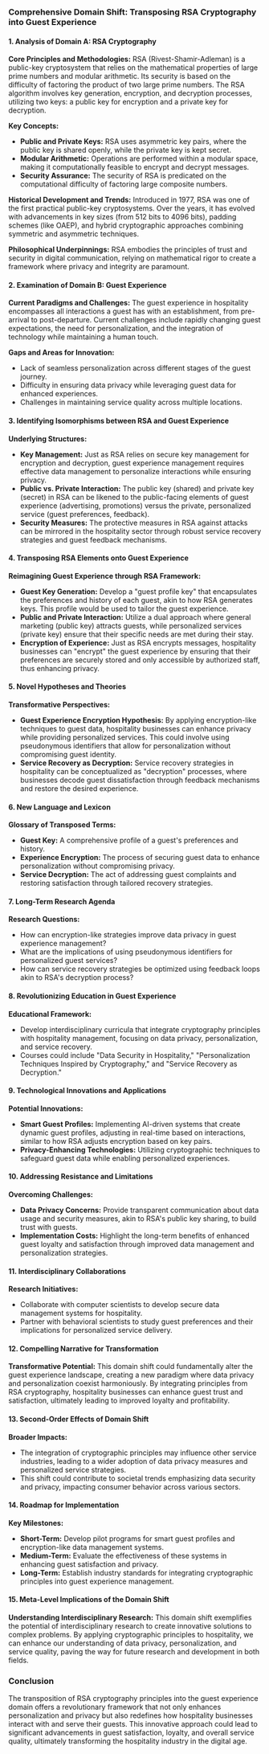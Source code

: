 ### Comprehensive Domain Shift: Transposing RSA Cryptography into Guest Experience

#### 1. Analysis of Domain A: RSA Cryptography

**Core Principles and Methodologies:**
RSA (Rivest-Shamir-Adleman) is a public-key cryptosystem that relies on the mathematical properties of large prime numbers and modular arithmetic. Its security is based on the difficulty of factoring the product of two large prime numbers. The RSA algorithm involves key generation, encryption, and decryption processes, utilizing two keys: a public key for encryption and a private key for decryption.

**Key Concepts:**
- **Public and Private Keys:** RSA uses asymmetric key pairs, where the public key is shared openly, while the private key is kept secret.
- **Modular Arithmetic:** Operations are performed within a modular space, making it computationally feasible to encrypt and decrypt messages.
- **Security Assurance:** The security of RSA is predicated on the computational difficulty of factoring large composite numbers.

**Historical Development and Trends:**
Introduced in 1977, RSA was one of the first practical public-key cryptosystems. Over the years, it has evolved with advancements in key sizes (from 512 bits to 4096 bits), padding schemes (like OAEP), and hybrid cryptographic approaches combining symmetric and asymmetric techniques.

**Philosophical Underpinnings:**
RSA embodies the principles of trust and security in digital communication, relying on mathematical rigor to create a framework where privacy and integrity are paramount.

#### 2. Examination of Domain B: Guest Experience

**Current Paradigms and Challenges:**
The guest experience in hospitality encompasses all interactions a guest has with an establishment, from pre-arrival to post-departure. Current challenges include rapidly changing guest expectations, the need for personalization, and the integration of technology while maintaining a human touch.

**Gaps and Areas for Innovation:**
- Lack of seamless personalization across different stages of the guest journey.
- Difficulty in ensuring data privacy while leveraging guest data for enhanced experiences.
- Challenges in maintaining service quality across multiple locations.

#### 3. Identifying Isomorphisms between RSA and Guest Experience

**Underlying Structures:**
- **Key Management:** Just as RSA relies on secure key management for encryption and decryption, guest experience management requires effective data management to personalize interactions while ensuring privacy.
- **Public vs. Private Interaction:** The public key (shared) and private key (secret) in RSA can be likened to the public-facing elements of guest experience (advertising, promotions) versus the private, personalized service (guest preferences, feedback).
- **Security Measures:** The protective measures in RSA against attacks can be mirrored in the hospitality sector through robust service recovery strategies and guest feedback mechanisms.

#### 4. Transposing RSA Elements onto Guest Experience

**Reimagining Guest Experience through RSA Framework:**
- **Guest Key Generation:** Develop a "guest profile key" that encapsulates the preferences and history of each guest, akin to how RSA generates keys. This profile would be used to tailor the guest experience.
- **Public and Private Interaction:** Utilize a dual approach where general marketing (public key) attracts guests, while personalized services (private key) ensure that their specific needs are met during their stay.
- **Encryption of Experience:** Just as RSA encrypts messages, hospitality businesses can "encrypt" the guest experience by ensuring that their preferences are securely stored and only accessible by authorized staff, thus enhancing privacy.

#### 5. Novel Hypotheses and Theories

**Transformative Perspectives:**
- **Guest Experience Encryption Hypothesis:** By applying encryption-like techniques to guest data, hospitality businesses can enhance privacy while providing personalized services. This could involve using pseudonymous identifiers that allow for personalization without compromising guest identity.
- **Service Recovery as Decryption:** Service recovery strategies in hospitality can be conceptualized as "decryption" processes, where businesses decode guest dissatisfaction through feedback mechanisms and restore the desired experience.

#### 6. New Language and Lexicon

**Glossary of Transposed Terms:**
- **Guest Key:** A comprehensive profile of a guest's preferences and history.
- **Experience Encryption:** The process of securing guest data to enhance personalization without compromising privacy.
- **Service Decryption:** The act of addressing guest complaints and restoring satisfaction through tailored recovery strategies.

#### 7. Long-Term Research Agenda

**Research Questions:**
- How can encryption-like strategies improve data privacy in guest experience management?
- What are the implications of using pseudonymous identifiers for personalized guest services?
- How can service recovery strategies be optimized using feedback loops akin to RSA's decryption process?

#### 8. Revolutionizing Education in Guest Experience

**Educational Framework:**
- Develop interdisciplinary curricula that integrate cryptography principles with hospitality management, focusing on data privacy, personalization, and service recovery.
- Courses could include "Data Security in Hospitality," "Personalization Techniques Inspired by Cryptography," and "Service Recovery as Decryption."

#### 9. Technological Innovations and Applications

**Potential Innovations:**
- **Smart Guest Profiles:** Implementing AI-driven systems that create dynamic guest profiles, adjusting in real-time based on interactions, similar to how RSA adjusts encryption based on key pairs.
- **Privacy-Enhancing Technologies:** Utilizing cryptographic techniques to safeguard guest data while enabling personalized experiences.

#### 10. Addressing Resistance and Limitations

**Overcoming Challenges:**
- **Data Privacy Concerns:** Provide transparent communication about data usage and security measures, akin to RSA's public key sharing, to build trust with guests.
- **Implementation Costs:** Highlight the long-term benefits of enhanced guest loyalty and satisfaction through improved data management and personalization strategies.

#### 11. Interdisciplinary Collaborations

**Research Initiatives:**
- Collaborate with computer scientists to develop secure data management systems for hospitality.
- Partner with behavioral scientists to study guest preferences and their implications for personalized service delivery.

#### 12. Compelling Narrative for Transformation

**Transformative Potential:**
This domain shift could fundamentally alter the guest experience landscape, creating a new paradigm where data privacy and personalization coexist harmoniously. By integrating principles from RSA cryptography, hospitality businesses can enhance guest trust and satisfaction, ultimately leading to improved loyalty and profitability.

#### 13. Second-Order Effects of Domain Shift

**Broader Impacts:**
- The integration of cryptographic principles may influence other service industries, leading to a wider adoption of data privacy measures and personalized service strategies.
- This shift could contribute to societal trends emphasizing data security and privacy, impacting consumer behavior across various sectors.

#### 14. Roadmap for Implementation

**Key Milestones:**
- **Short-Term:** Develop pilot programs for smart guest profiles and encryption-like data management systems.
- **Medium-Term:** Evaluate the effectiveness of these systems in enhancing guest satisfaction and privacy.
- **Long-Term:** Establish industry standards for integrating cryptographic principles into guest experience management.

#### 15. Meta-Level Implications of the Domain Shift

**Understanding Interdisciplinary Research:**
This domain shift exemplifies the potential of interdisciplinary research to create innovative solutions to complex problems. By applying cryptographic principles to hospitality, we can enhance our understanding of data privacy, personalization, and service quality, paving the way for future research and development in both fields.

### Conclusion

The transposition of RSA cryptography principles into the guest experience domain offers a revolutionary framework that not only enhances personalization and privacy but also redefines how hospitality businesses interact with and serve their guests. This innovative approach could lead to significant advancements in guest satisfaction, loyalty, and overall service quality, ultimately transforming the hospitality industry in the digital age.